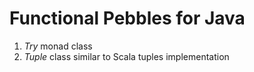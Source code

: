 # Functional Pebbles for Java

1. _Try_ monad class
2. _Tuple_ class similar to Scala tuples implementation
